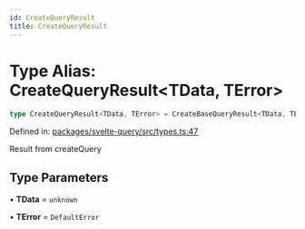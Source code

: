 ```yaml
---
id: CreateQueryResult
title: CreateQueryResult
---
```


<!-- DO NOT EDIT: this page is autogenerated from the type comments -->

# Type Alias: CreateQueryResult\<TData, TError\>

```ts
type CreateQueryResult<TData, TError> = CreateBaseQueryResult<TData, TError>
```

Defined in: [packages/svelte-query/src/types.ts:47](https://github.com/TanStack/query/blob/main/packages/svelte-query/src/types.ts#L47)

Result from createQuery

## Type Parameters

• **TData** = `unknown`

• **TError** = `DefaultError`
